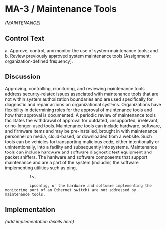 # MA-3 / Maintenance Tools

_(MAINTENANCE)_

## Control Text


a. Approve, control, and monitor the use of system maintenance tools; and
b. Review previously approved system maintenance tools [Assignment: organization-defined frequency].

## Discussion

Approving, controlling, monitoring, and reviewing maintenance tools address security-related issues associated with maintenance tools that are not within system authorization boundaries and are used specifically for diagnostic and repair actions on organizational systems. Organizations have flexibility in determining roles for the approval of maintenance tools and how that approval is documented. A periodic review of maintenance tools facilitates the withdrawal of approval for outdated, unsupported, irrelevant, or no-longer-used tools. Maintenance tools can include hardware, software, and firmware items and may be pre-installed, brought in with maintenance personnel on media, cloud-based, or downloaded from a website. Such tools can be vehicles for transporting malicious code, either intentionally or unintentionally, into a facility and subsequently into systems. Maintenance tools can include hardware and software diagnostic test equipment and packet sniffers. The hardware and software components that support maintenance and are a part of the system (including the software implementing utilities such as ping,

               ls,

               ipconfig, or the hardware and software implementing the monitoring port of an Ethernet switch) are not addressed by maintenance tools.

## Implementation

_(add implementation details here)_
